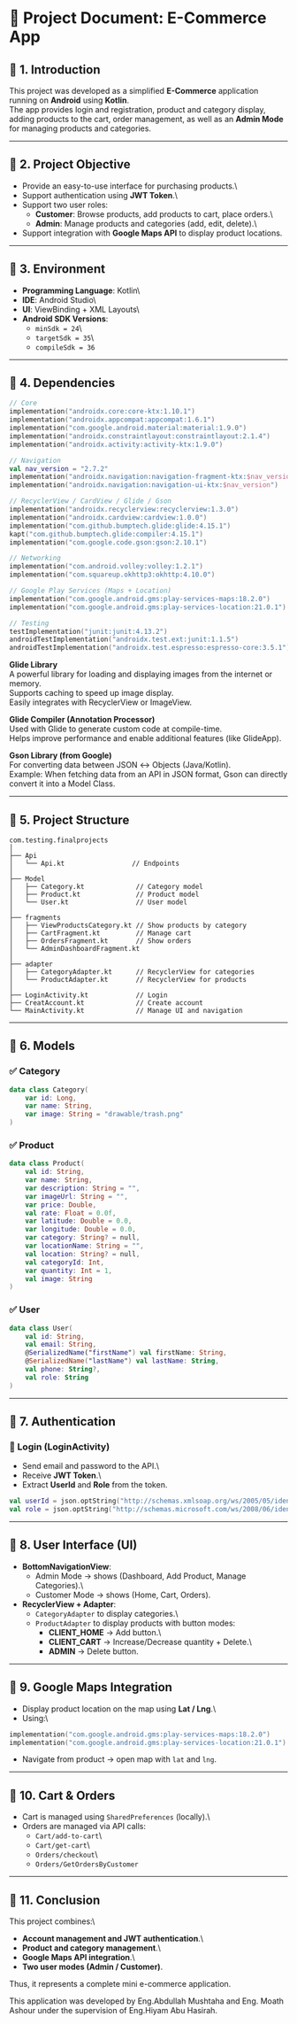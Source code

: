 # 📘 Project Document: E-Commerce App

## 🔹 1. Introduction

This project was developed as a simplified **E-Commerce** application
running on **Android** using **Kotlin**.\
The app provides login and registration, product and category display,
adding products to the cart, order management, as well as an **Admin
Mode** for managing products and categories.

---

## 🔹 2. Project Objective

- Provide an easy-to-use interface for purchasing products.\
- Support authentication using **JWT Token**.\
- Support two user roles:
  - **Customer**: Browse products, add products to cart, place
    orders.\
  - **Admin**: Manage products and categories (add, edit, delete).\
- Support integration with **Google Maps API** to display product
  locations.

---

## 🔹 3. Environment

- **Programming Language**: Kotlin\
- **IDE**: Android Studio\
- **UI**: ViewBinding + XML Layouts\
- **Android SDK Versions**:
  - `minSdk = 24`\
  - `targetSdk = 35`\
  - `compileSdk = 36`

---

## 🔹 4. Dependencies

```kotlin
// Core
implementation("androidx.core:core-ktx:1.10.1")
implementation("androidx.appcompat:appcompat:1.6.1")
implementation("com.google.android.material:material:1.9.0")
implementation("androidx.constraintlayout:constraintlayout:2.1.4")
implementation("androidx.activity:activity-ktx:1.9.0")

// Navigation
val nav_version = "2.7.2"
implementation("androidx.navigation:navigation-fragment-ktx:$nav_version")
implementation("androidx.navigation:navigation-ui-ktx:$nav_version")

// RecyclerView / CardView / Glide / Gson
implementation("androidx.recyclerview:recyclerview:1.3.0")
implementation("androidx.cardview:cardview:1.0.0")
implementation("com.github.bumptech.glide:glide:4.15.1")
kapt("com.github.bumptech.glide:compiler:4.15.1")
implementation("com.google.code.gson:gson:2.10.1")

// Networking
implementation("com.android.volley:volley:1.2.1")
implementation("com.squareup.okhttp3:okhttp:4.10.0")

// Google Play Services (Maps + Location)
implementation("com.google.android.gms:play-services-maps:18.2.0")
implementation("com.google.android.gms:play-services-location:21.0.1")

// Testing
testImplementation("junit:junit:4.13.2")
androidTestImplementation("androidx.test.ext:junit:1.1.5")
androidTestImplementation("androidx.test.espresso:espresso-core:3.5.1")
```

**Glide Library**\
A powerful library for loading and displaying images from the internet
or memory.\
Supports caching to speed up image display.\
Easily integrates with RecyclerView or ImageView.

**Glide Compiler (Annotation Processor)**\
Used with Glide to generate custom code at compile-time.\
Helps improve performance and enable additional features (like
GlideApp).

**Gson Library (from Google)**\
For converting data between JSON ↔ Objects (Java/Kotlin).\
Example: When fetching data from an API in JSON format, Gson can
directly convert it into a Model Class.

---

## 🔹 5. Project Structure

    com.testing.finalprojects
    │
    ├── Api
    │   └── Api.kt                 // Endpoints
    │
    ├── Model
    │   ├── Category.kt             // Category model
    │   ├── Product.kt              // Product model
    │   └── User.kt                 // User model
    │
    ├── fragments
    │   ├── ViewProductsCategory.kt // Show products by category
    │   ├── CartFragment.kt         // Manage cart
    │   ├── OrdersFragment.kt       // Show orders
    │   └── AdminDashboardFragment.kt
    │
    ├── adapter
    │   ├── CategoryAdapter.kt      // RecyclerView for categories
    │   └── ProductAdapter.kt       // RecyclerView for products
    │
    ├── LoginActivity.kt            // Login
    ├── CreatAccount.kt             // Create account
    └── MainActivity.kt             // Manage UI and navigation

---

## 🔹 6. Models

### ✅ Category

```kotlin
data class Category(
    var id: Long,
    var name: String,
    var image: String = "drawable/trash.png"
)
```

### ✅ Product

```kotlin
data class Product(
    val id: String,
    var name: String,
    var description: String = "",
    var imageUrl: String = "",
    var price: Double,
    val rate: Float = 0.0f,
    var latitude: Double = 0.0,
    var longitude: Double = 0.0,
    var category: String? = null,
    var locationName: String = "",
    val location: String? = null,
    val categoryId: Int,
    var quantity: Int = 1,
    val image: String
)
```

### ✅ User

```kotlin
data class User(
    val id: String,
    val email: String,
    @SerializedName("firstName") val firstName: String,
    @SerializedName("lastName") val lastName: String,
    val phone: String?,
    val role: String
)
```

---

## 🔹 7. Authentication

### 🔑 Login (LoginActivity)

- Send email and password to the API.\
- Receive **JWT Token**.\
- Extract **UserId** and **Role** from the token.

```kotlin
val userId = json.optString("http://schemas.xmlsoap.org/ws/2005/05/identity/claims/nameidentifier", "")
val role = json.optString("http://schemas.microsoft.com/ws/2008/06/identity/claims/role", "user")
```

---

## 🔹 8. User Interface (UI)

- **BottomNavigationView**:
  - Admin Mode → shows (Dashboard, Add Product, Manage Categories).\
  - Customer Mode → shows (Home, Cart, Orders).
- **RecyclerView + Adapter**:
  - `CategoryAdapter` to display categories.\
  - `ProductAdapter` to display products with button modes:
    - **CLIENT_HOME** → Add button.\
    - **CLIENT_CART** → Increase/Decrease quantity + Delete.\
    - **ADMIN** → Delete button.

---

## 🔹 9. Google Maps Integration

- Display product location on the map using **Lat / Lng**.\
- Using:\

```kotlin
implementation("com.google.android.gms:play-services-maps:18.2.0")
implementation("com.google.android.gms:play-services-location:21.0.1")
```

- Navigate from product → open map with `lat` and `lng`.

---

## 🔹 10. Cart & Orders

- Cart is managed using `SharedPreferences` (locally).\
- Orders are managed via API calls:
  - `Cart/add-to-cart`\
  - `Cart/get-cart`\
  - `Orders/checkout`\
  - `Orders/GetOrdersByCustomer`

---

## 🔹 11. Conclusion

This project combines:\

- **Account management and JWT authentication**.\
- **Product and category management**.\
- **Google Maps API integration**.\
- **Two user modes (Admin / Customer)**.

Thus, it represents a complete mini e-commerce application.

This application was developed by Eng.Abdullah Mushtaha and Eng. Moath Ashour
under the supervision of Eng.Hiyam Abu Hasirah.
